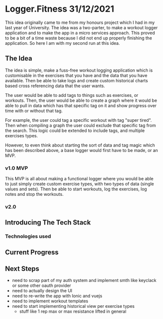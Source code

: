 # Logger.Fitness 31/12/2021
This idea originally came to me from my honours project which I had in my last
year of University. The idea was a two-parter, to make a workout logger
application and to make the app in a micro services approach. This proved to be
a bit of a time waste because I did not end up properly finishing the application.
So here I am with my second run at this idea.

## The Idea
The idea is simple, make a fuss-free workout logging application which is
customisable in the exercises that you have and the data that you have available.
Then be able to take logs and create custom historical charts based cross
referencing data that the user wants.


The user would be able to add tags to things such as exercises, or
workouts. Then, the user would be able to create a graph where it would be able
to pull in data which has that specific tag on it and show progress over time
with or without that tag.


For example, the user could tag a specific workout with tag "super tired". Then 
when compiling a graph the user could exclude that specific tag from the search.
This logic could be extended to include tags, and multiple exercises types.


However, to even think about starting the sort of data and tag magic which has 
been described above, a base logger would first have to be made, or an MVP.

### v1.0 MVP
This MVP is all about making a functional logger where you would be able to just
simply create custom exercise types, with two types of data (single values and
sets). Then be able to start workouts, log the exercises, log notes and stop the
workouts. 

### v2.0

## Introducing The Tech Stack
### Technologies used 

## Current Progress

## Next Steps
- need to scrap part of my auth system and implement smth like keyclack or some other oauth provider
- need to actually design the UI
- need to re-write the app with Ionic and vuejs
- need to implement workout templates
- need to start implementing historical view per exercise types
  - stuff like 1 rep max or max resistance lifted in general

